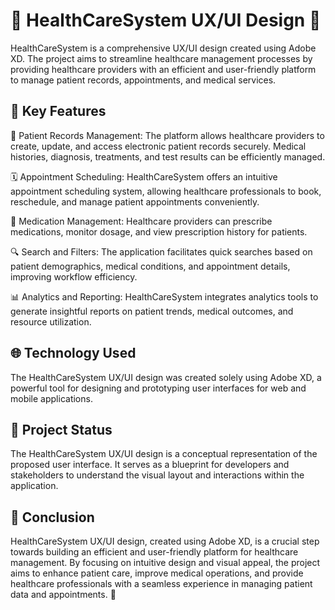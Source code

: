 # 🏥 HealthCareSystem UX/UI Design 💉

HealthCareSystem is a comprehensive UX/UI design created using Adobe XD. The project aims to streamline healthcare management processes by providing healthcare providers with an efficient and user-friendly platform to manage patient records, appointments, and medical services.

## 🏥 Key Features

📑 Patient Records Management: The platform allows healthcare providers to create, update, and access electronic patient records securely. Medical histories, diagnosis, treatments, and test results can be efficiently managed.

🗓️ Appointment Scheduling: HealthCareSystem offers an intuitive appointment scheduling system, allowing healthcare professionals to book, reschedule, and manage patient appointments conveniently.

💊 Medication Management: Healthcare providers can prescribe medications, monitor dosage, and view prescription history for patients.

🔍 Search and Filters: The application facilitates quick searches based on patient demographics, medical conditions, and appointment details, improving workflow efficiency.

📊 Analytics and Reporting: HealthCareSystem integrates analytics tools to generate insightful reports on patient trends, medical outcomes, and resource utilization.

## 🌐 Technology Used

The HealthCareSystem UX/UI design was created solely using Adobe XD, a powerful tool for designing and prototyping user interfaces for web and mobile applications.

## 🚀 Project Status

The HealthCareSystem UX/UI design is a conceptual representation of the proposed user interface. It serves as a blueprint for developers and stakeholders to understand the visual layout and interactions within the application.

## 💉 Conclusion

HealthCareSystem UX/UI design, created using Adobe XD, is a crucial step towards building an efficient and user-friendly platform for healthcare management. By focusing on intuitive design and visual appeal, the project aims to enhance patient care, improve medical operations, and provide healthcare professionals with a seamless experience in managing patient data and appointments. 🏥
